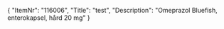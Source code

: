 {
  "ItemNr": "116006",
  "Title": "test",
  "Description": "Omeprazol Bluefish, enterokapsel, hård 20 mg"
}